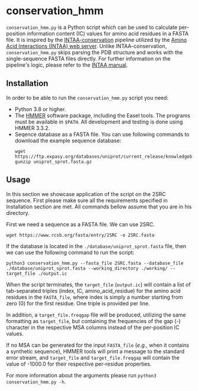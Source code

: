 # conservation_hmm
`conservation_hmm.py` is a Python script which can be used to calculate 
per-position information content (IC) values for amino acid residues in 
a FASTA file. It is inspired by the 
[INTAA-conservation](https://github.com/davidjakubec/INTAA-conservation) 
pipeline utilized by the 
[Amino Acid Interactions (INTAA) web server](https://bioinfo.uochb.cas.cz/INTAA/).
 Unlike INTAA-conservation, `conservation_hmm.py` skips parsing the PDB 
 structure and works with the single-sequence FASTA files directly.
 For further information on the pipeline's logic, please refer to the 
 [INTAA manual](https://ip-78-128-251-188.flt.cloud.muni.cz/energy/doc/manual2.html#Calculation_of_information_content).

## Installation
In order to be able to run the `conservation_hmm.py` script you need:
 * Python 3.8 or higher.
 * The [HMMER](http://hmmer.org/) software package, including the Easel tools.
   The programs must be available in `$PATH`. All development and testing is
   done using HMMER 3.3.2.
 * Seqence database as a FASTA file.
   You can use following commands to download the example sequence database:
   ```
   wget https://ftp.expasy.org/databases/uniprot/current_release/knowledgebase/complete/uniprot_sprot.fasta.gz
   gunzip uniprot_sprot.fasta.gz
   ```

## Usage
In this section we showcase application of the script on the 2SRC sequence.
First please make sure all the requirements specified in Installation
section are met. All commands bellow assume that you are in his directory.

First we need a sequence as a FASTA file. We can use 2SRC.
```
wget https://www.rcsb.org/fasta/entry/2SRC -o 2SRC.fasta
```
If the database is located in the ```./database/uniprot_sprot.fasta``` file, 
then we can use the following command to run the script:
```
python3 conservation_hmm.py --fasta_file 2SRC.fasta --database_file ./database/uniprot_sprot.fasta --working_directory ./working/ --target_file ./output.ic
```

When the script terminates, the `target_file` (```output.ic```) will contain a
list of tab-separated triples \(index, IC, amino\_acid\_residue\) for the 
amino acid residues in the `FASTA_file`, where index is simply a number starting 
from zero \(0\) for the first residue. One triple is provided per line.

In addition, a `target_file.freqgap` file will be produced, utilizing the same
formatting as `target_file`, but containing the frequencies of the gap \(-\)
character in the respective MSA columns instead of the per-position IC values.

If no MSA can be generated for the input `FASTA_file` \(*e.g.*, when it
contains a synthetic sequence\), HMMER tools will print a message to the
standard error stream, and `target_file` and `target_file.freqgap` will contain
the value of -1000.0 for their respective per-residue properties.

For more information about the arguments please run 
```python3 conservation_hmm.py -h```.

